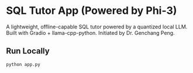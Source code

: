 # SQL Tutor App (Powered by Phi-3)

A lightweight, offline-capable SQL tutor powered by a quantized local LLM. Built with Gradio + llama-cpp-python. Initiated by Dr. Genchang Peng.

## Run Locally

```bash
python app.py

